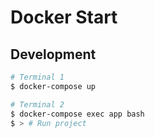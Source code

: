 # Docker Start

## Development

```sh
# Terminal 1
$ docker-compose up

# Terminal 2
$ docker-compose exec app bash
$ > # Run project
```
